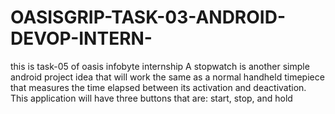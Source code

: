 # OASISGRIP-TASK-03-ANDROID-DEVOP-INTERN-
this is task-05 of oasis infobyte internship 
A stopwatch is another simple android project idea that will work the same
as a normal handheld timepiece that measures the time elapsed between its
activation and deactivation. This application will have three buttons that are:
start, stop, and hold
